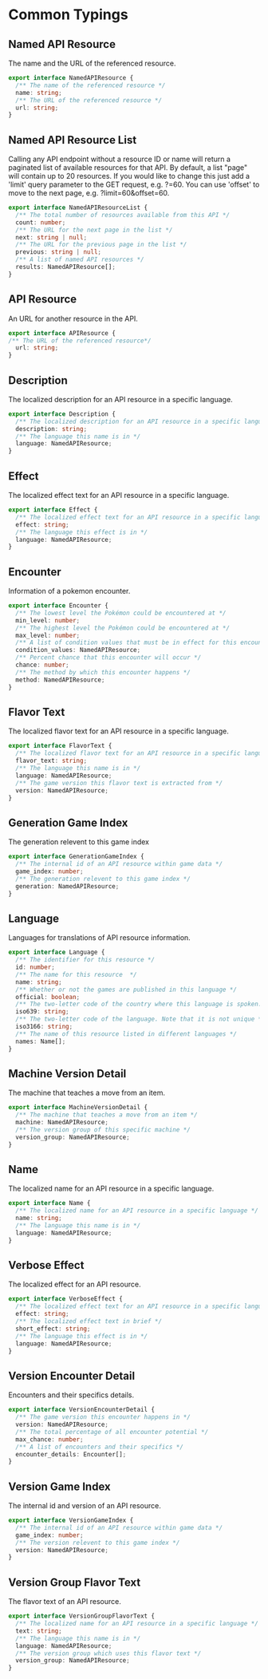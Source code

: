 # Common Typings

## Named API Resource

The name and the URL of the referenced resource.

```ts
export interface NamedAPIResource {
  /** The name of the referenced resource */
  name: string;
  /** The URL of the referenced resource */
  url: string;
}
```

## Named API Resource List

Calling any API endpoint without a resource ID or name will return a paginated list of available resources for that API.
By default, a list "page" will contain up to 20 resources. If you would like to change this just add a 'limit' query parameter
to the GET request, e.g. ?=60. You can use 'offset' to move to the next page, e.g. ?limit=60&offset=60.

```ts
export interface NamedAPIResourceList {
  /** The total number of resources available from this API */
  count: number;
  /** The URL for the next page in the list */
  next: string | null;
  /** The URL for the previous page in the list */
  previous: string | null;
  /** A list of named API resources */
  results: NamedAPIResource[];
}
```

## API Resource

An URL for another resource in the API.

```ts
export interface APIResource {
/** The URL of the referenced resource*/
  url: string;
}
```

## Description

The localized description for an API resource in a specific language.

```ts
export interface Description {
  /** The localized description for an API resource in a specific language. */
  description: string;
  /** The language this name is in */
  language: NamedAPIResource;
}
```

## Effect

The localized effect text for an API resource in a specific language.

```ts
export interface Effect {
  /** The localized effect text for an API resource in a specific language. */
  effect: string;
  /** The language this effect is in */
  language: NamedAPIResource;
}
```

## Encounter

Information of a pokemon encounter.

```ts
export interface Encounter {
  /** The lowest level the Pokémon could be encountered at */
  min_level: number;
  /** The highest level the Pokémon could be encountered at */
  max_level: number;
  /** A list of condition values that must be in effect for this encounter to occur */
  condition_values: NamedAPIResource;
  /** Percent chance that this encounter will occur */
  chance: number;
  /** The method by which this encounter happens */
  method: NamedAPIResource;
}
```

## Flavor Text

The localized flavor text for an API resource in a specific language.

```ts
export interface FlavorText {
  /** The localized flavor text for an API resource in a specific language */
  flavor_text: string;
  /** The language this name is in */
  language: NamedAPIResource;
  /** The game version this flavor text is extracted from */
  version: NamedAPIResource;
}
```

## Generation Game Index

The generation relevent to this game index

```ts
export interface GenerationGameIndex {
  /** The internal id of an API resource within game data */
  game_index: number;
  /** The generation relevent to this game index */
  generation: NamedAPIResource;
}
```

## Language

Languages for translations of API resource information.

```ts
export interface Language {
  /** The identifier for this resource */
  id: number;
  /** The name for this resource  */
  name: string;
  /** Whether or not the games are published in this language */
  official: boolean;
  /** The two-letter code of the country where this language is spoken. Note that it is not unique */
  iso639: string;
  /** The two-letter code of the language. Note that it is not unique */
  iso3166: string;
  /** The name of this resource listed in different languages */
  names: Name[];
}
```

## Machine Version Detail

The machine that teaches a move from an item.

```ts
export interface MachineVersionDetail {
  /** The machine that teaches a move from an item */
  machine: NamedAPIResource;
  /** The version group of this specific machine */
  version_group: NamedAPIResource;
}
```

## Name

The localized name for an API resource in a specific language.

```ts
export interface Name {
  /** The localized name for an API resource in a specific language */
  name: string;
  /** The language this name is in */
  language: NamedAPIResource;
}
```

## Verbose Effect

The localized effect for an API resource.

```ts
export interface VerboseEffect {
  /** The localized effect text for an API resource in a specific language */
  effect: string;
  /** The localized effect text in brief */
  short_effect: string;
  /** The language this effect is in */
  language: NamedAPIResource;
}
```

## Version Encounter Detail

Encounters and their specifics details.

```ts
export interface VersionEncounterDetail {
  /** The game version this encounter happens in */
  version: NamedAPIResource;
  /** The total percentage of all encounter potential */
  max_chance: number;
  /** A list of encounters and their specifics */
  encounter_details: Encounter[];
}
```

## Version Game Index

The internal id and version of an API resource.

```ts
export interface VersionGameIndex {
  /** The internal id of an API resource within game data */
  game_index: number;
  /** The version relevent to this game index */
  version: NamedAPIResource;
}
```

## Version Group Flavor Text

The flavor text of an API resource.

```ts
export interface VersionGroupFlavorText {
  /** The localized name for an API resource in a specific language */
  text: string;
  /** The language this name is in */
  language: NamedAPIResource;
  /** The version group which uses this flavor text */
  version_group: NamedAPIResource;
}
```
